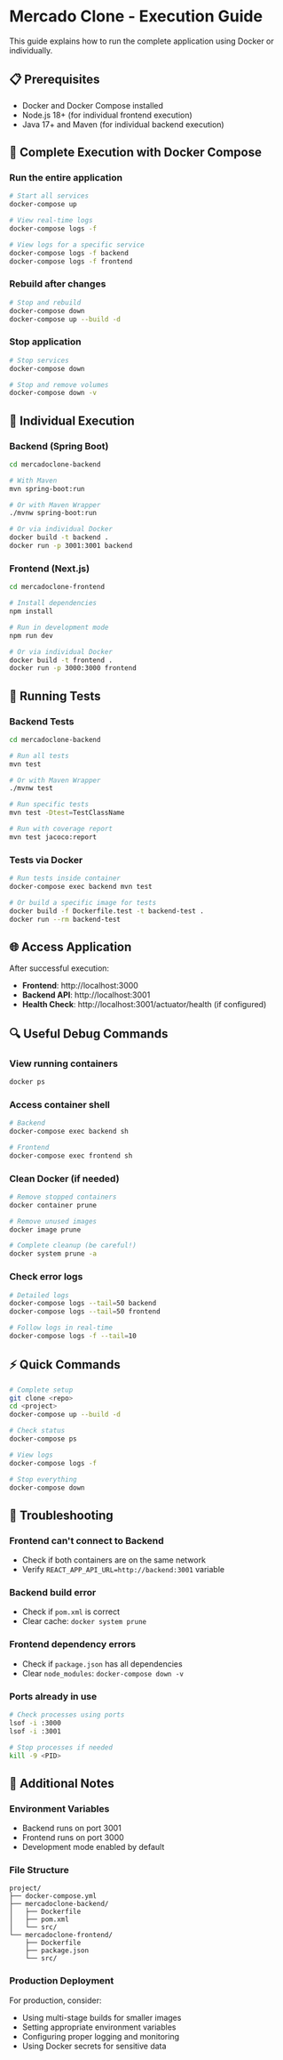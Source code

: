 # Mercado Clone - Execution Guide

This guide explains how to run the complete application using Docker or individually.

## 📋 Prerequisites

- Docker and Docker Compose installed
- Node.js 18+ (for individual frontend execution)
- Java 17+ and Maven (for individual backend execution)

## 🚀 Complete Execution with Docker Compose

### Run the entire application
```bash
# Start all services
docker-compose up

# View real-time logs
docker-compose logs -f

# View logs for a specific service
docker-compose logs -f backend
docker-compose logs -f frontend
```

### Rebuild after changes
```bash
# Stop and rebuild
docker-compose down
docker-compose up --build -d
```

### Stop application
```bash
# Stop services
docker-compose down

# Stop and remove volumes
docker-compose down -v
```

## 🔧 Individual Execution

### Backend (Spring Boot)
```bash
cd mercadoclone-backend

# With Maven
mvn spring-boot:run

# Or with Maven Wrapper
./mvnw spring-boot:run

# Or via individual Docker
docker build -t backend .
docker run -p 3001:3001 backend
```

### Frontend (Next.js)
```bash
cd mercadoclone-frontend

# Install dependencies
npm install

# Run in development mode
npm run dev

# Or via individual Docker
docker build -t frontend .
docker run -p 3000:3000 frontend
```

## 🧪 Running Tests

### Backend Tests
```bash
cd mercadoclone-backend

# Run all tests
mvn test

# Or with Maven Wrapper
./mvnw test

# Run specific tests
mvn test -Dtest=TestClassName

# Run with coverage report
mvn test jacoco:report
```

### Tests via Docker
```bash
# Run tests inside container
docker-compose exec backend mvn test

# Or build a specific image for tests
docker build -f Dockerfile.test -t backend-test .
docker run --rm backend-test
```

## 🌐 Access Application

After successful execution:

- **Frontend**: http://localhost:3000
- **Backend API**: http://localhost:3001
- **Health Check**: http://localhost:3001/actuator/health (if configured)

## 🔍 Useful Debug Commands

### View running containers
```bash
docker ps
```

### Access container shell
```bash
# Backend
docker-compose exec backend sh

# Frontend  
docker-compose exec frontend sh
```

### Clean Docker (if needed)
```bash
# Remove stopped containers
docker container prune

# Remove unused images
docker image prune

# Complete cleanup (be careful!)
docker system prune -a
```

### Check error logs
```bash
# Detailed logs
docker-compose logs --tail=50 backend
docker-compose logs --tail=50 frontend

# Follow logs in real-time
docker-compose logs -f --tail=10
```

## ⚡ Quick Commands

```bash
# Complete setup
git clone <repo>
cd <project>
docker-compose up --build -d

# Check status
docker-compose ps

# View logs
docker-compose logs -f

# Stop everything
docker-compose down
```

## 🐛 Troubleshooting

### Frontend can't connect to Backend
- Check if both containers are on the same network
- Verify `REACT_APP_API_URL=http://backend:3001` variable

### Backend build error
- Check if `pom.xml` is correct
- Clear cache: `docker system prune`

### Frontend dependency errors
- Check if `package.json` has all dependencies
- Clear `node_modules`: `docker-compose down -v`

### Ports already in use
```bash
# Check processes using ports
lsof -i :3000
lsof -i :3001

# Stop processes if needed
kill -9 <PID>
```

## 📝 Additional Notes

### Environment Variables
- Backend runs on port 3001
- Frontend runs on port 3000
- Development mode enabled by default

### File Structure
```
project/
├── docker-compose.yml
├── mercadoclone-backend/
│   ├── Dockerfile
│   ├── pom.xml
│   └── src/
└── mercadoclone-frontend/
    ├── Dockerfile
    ├── package.json
    └── src/
```

### Production Deployment
For production, consider:
- Using multi-stage builds for smaller images
- Setting appropriate environment variables
- Configuring proper logging and monitoring
- Using Docker secrets for sensitive data